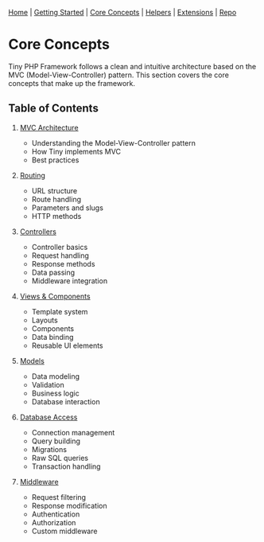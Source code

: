[Home](../readme.md) | [Getting Started](../getting-started) | [Core Concepts](../core-concepts) | [Helpers](../helpers) | [Extensions](../extensions) | [Repo](https://github.com/ranaroussi/tiny)

# Core Concepts

Tiny PHP Framework follows a clean and intuitive architecture based on the MVC (Model-View-Controller) pattern. This section covers the core concepts that make up the framework.

## Table of Contents

1. [MVC Architecture](mvc.md)
   - Understanding the Model-View-Controller pattern
   - How Tiny implements MVC
   - Best practices

2. [Routing](routing.md)
   - URL structure
   - Route handling
   - Parameters and slugs
   - HTTP methods

3. [Controllers](controllers.md)
   - Controller basics
   - Request handling
   - Response methods
   - Data passing
   - Middleware integration

4. [Views & Components](views.md)
   - Template system
   - Layouts
   - Components
   - Data binding
   - Reusable UI elements

5. [Models](models.md)
   - Data modeling
   - Validation
   - Business logic
   - Database interaction

6. [Database Access](database.md)
   - Connection management
   - Query building
   - Migrations
   - Raw SQL queries
   - Transaction handling

7. [Middleware](middleware.md)
   - Request filtering
   - Response modification
   - Authentication
   - Authorization
   - Custom middleware

